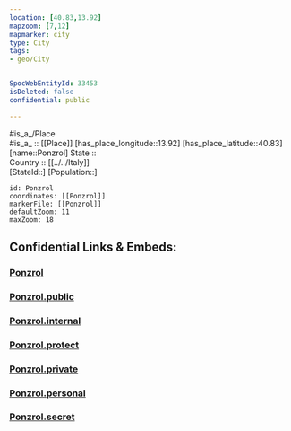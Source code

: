 ```yaml
---
location: [40.83,13.92] 
mapzoom: [7,12] 
mapmarker: city 
type: City
tags:
- geo/City


SpocWebEntityId: 33453
isDeleted: false
confidential: public

---
```

#is_a_/Place  
#is_a_ :: [[Place]] 
[has_place_longitude::13.92] 
[has_place_latitude::40.83] 
[name::Ponzrol] 
State ::  
Country :: [[../../Italy]]  
[StateId::] 
[Population::] 



```leaflet
id: Ponzrol
coordinates: [[Ponzrol]] 
markerFile: [[Ponzrol]] 
defaultZoom: 11 
maxZoom: 18
```


## Confidential Links & Embeds: 

### [Ponzrol](/_Standards/Earth/Continent/Europe/Europe~South/Italy/City/Ponzrol.md) 

### [Ponzrol.public](/_public/Earth/Continent/Europe/Europe~South/Italy/City/Ponzrol.public.md) 

### [Ponzrol.internal](/_internal/Earth/Continent/Europe/Europe~South/Italy/City/Ponzrol.internal.md) 

### [Ponzrol.protect](/_protect/Earth/Continent/Europe/Europe~South/Italy/City/Ponzrol.protect.md) 

### [Ponzrol.private](/_private/Earth/Continent/Europe/Europe~South/Italy/City/Ponzrol.private.md) 

### [Ponzrol.personal](/_personal/Earth/Continent/Europe/Europe~South/Italy/City/Ponzrol.personal.md) 

### [Ponzrol.secret](/_secret/Earth/Continent/Europe/Europe~South/Italy/City/Ponzrol.secret.md)

